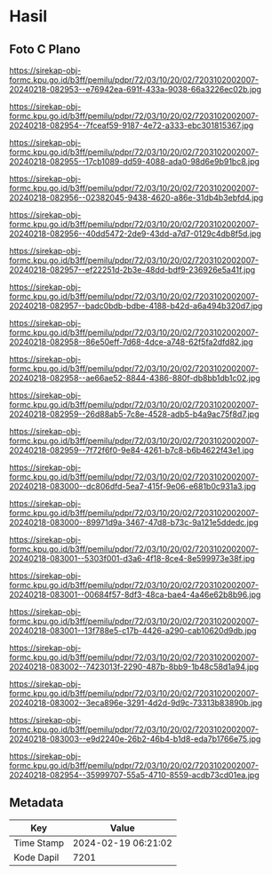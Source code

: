 # Hasil

## Foto C Plano

https://sirekap-obj-formc.kpu.go.id/b3ff/pemilu/pdpr/72/03/10/20/02/7203102002007-20240218-082953--e76942ea-691f-433a-9038-66a3226ec02b.jpg

https://sirekap-obj-formc.kpu.go.id/b3ff/pemilu/pdpr/72/03/10/20/02/7203102002007-20240218-082954--7fceaf59-9187-4e72-a333-ebc301815367.jpg

https://sirekap-obj-formc.kpu.go.id/b3ff/pemilu/pdpr/72/03/10/20/02/7203102002007-20240218-082955--17cb1089-dd59-4088-ada0-98d6e9b91bc8.jpg

https://sirekap-obj-formc.kpu.go.id/b3ff/pemilu/pdpr/72/03/10/20/02/7203102002007-20240218-082956--02382045-9438-4620-a86e-31db4b3ebfd4.jpg

https://sirekap-obj-formc.kpu.go.id/b3ff/pemilu/pdpr/72/03/10/20/02/7203102002007-20240218-082956--40dd5472-2de9-43dd-a7d7-0129c4db8f5d.jpg

https://sirekap-obj-formc.kpu.go.id/b3ff/pemilu/pdpr/72/03/10/20/02/7203102002007-20240218-082957--ef22251d-2b3e-48dd-bdf9-236926e5a41f.jpg

https://sirekap-obj-formc.kpu.go.id/b3ff/pemilu/pdpr/72/03/10/20/02/7203102002007-20240218-082957--badc0bdb-bdbe-4188-b42d-a6a494b320d7.jpg

https://sirekap-obj-formc.kpu.go.id/b3ff/pemilu/pdpr/72/03/10/20/02/7203102002007-20240218-082958--86e50eff-7d68-4dce-a748-62f5fa2dfd82.jpg

https://sirekap-obj-formc.kpu.go.id/b3ff/pemilu/pdpr/72/03/10/20/02/7203102002007-20240218-082958--ae66ae52-8844-4386-880f-db8bb1db1c02.jpg

https://sirekap-obj-formc.kpu.go.id/b3ff/pemilu/pdpr/72/03/10/20/02/7203102002007-20240218-082959--26d88ab5-7c8e-4528-adb5-b4a9ac75f8d7.jpg

https://sirekap-obj-formc.kpu.go.id/b3ff/pemilu/pdpr/72/03/10/20/02/7203102002007-20240218-082959--7f72f6f0-9e84-4261-b7c8-b6b4622f43e1.jpg

https://sirekap-obj-formc.kpu.go.id/b3ff/pemilu/pdpr/72/03/10/20/02/7203102002007-20240218-083000--dc806dfd-5ea7-415f-9e06-e681b0c931a3.jpg

https://sirekap-obj-formc.kpu.go.id/b3ff/pemilu/pdpr/72/03/10/20/02/7203102002007-20240218-083000--89971d9a-3467-47d8-b73c-9a121e5ddedc.jpg

https://sirekap-obj-formc.kpu.go.id/b3ff/pemilu/pdpr/72/03/10/20/02/7203102002007-20240218-083001--5303f001-d3a6-4f18-8ce4-8e599973e38f.jpg

https://sirekap-obj-formc.kpu.go.id/b3ff/pemilu/pdpr/72/03/10/20/02/7203102002007-20240218-083001--00684f57-8df3-48ca-bae4-4a46e62b8b96.jpg

https://sirekap-obj-formc.kpu.go.id/b3ff/pemilu/pdpr/72/03/10/20/02/7203102002007-20240218-083001--13f788e5-c17b-4426-a290-cab10620d9db.jpg

https://sirekap-obj-formc.kpu.go.id/b3ff/pemilu/pdpr/72/03/10/20/02/7203102002007-20240218-083002--7423013f-2290-487b-8bb9-1b48c58d1a94.jpg

https://sirekap-obj-formc.kpu.go.id/b3ff/pemilu/pdpr/72/03/10/20/02/7203102002007-20240218-083002--3eca896e-3291-4d2d-9d9c-73313b83890b.jpg

https://sirekap-obj-formc.kpu.go.id/b3ff/pemilu/pdpr/72/03/10/20/02/7203102002007-20240218-083003--e9d2240e-26b2-46b4-b1d8-eda7b1766e75.jpg

https://sirekap-obj-formc.kpu.go.id/b3ff/pemilu/pdpr/72/03/10/20/02/7203102002007-20240218-082954--35999707-55a5-4710-8559-acdb73cd01ea.jpg


## Metadata

| Key        | Value               |
| ---------- | ------------------- |
| Time Stamp | 2024-02-19 06:21:02 |
| Kode Dapil | 7201                |



